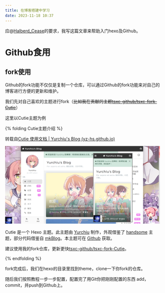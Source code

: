 ```yaml
---
title: 在博客搭建中学习
date: 2023-11-18 10:37
---
```


应@[Halberd_Cease](https://www.luogu.com.cn/user/441247)的要求，我写这篇文章来帮助入门hexo及Github。

<!--more-->

# Github食用

## fork使用

Github的fork功能不仅仅是复制一个仓库，可以通过Github的fork功能来对自己的博客进行方便的更新和维护。

我们先对自己喜欢的主题进行fork（~~比如我在贡献的主题[tsxc-github/tsxc-fork-Cutie](https://github.com/tsxc-github/tsxc-fork-Cutie)~~）

这里以Cutie主题为例

{% folding Cutie主题介绍 %}

转载自[Cutie 使用文档 | Yurchiu's Blog (yz-hs.github.io)](https://yz-hs.github.io/39e4c172e542/)

![intro4-1700278597433-1](./在博客搭建中学习/intro4-1700278597433-1.png)

Cutie 是一个 Hexo 主题。此主题由 [Yurchiu](https://github.com/yz-hs/) 制作，外观借鉴了 [handsome](https://www.ihewro.com/archives/489/) 主题，部分代码借鉴自 [mkBlog](https://mkblog.cn/)。本主题可在 [Github](https://github.com/yz-hs/Cutie) 获取。

建议使用我的fork仓库，更新更快[tsxc-github/tsxc-fork-Cutie](https://github.com/tsxc-github/tsxc-fork-Cutie)。

{% endfolding %}

fork完成后，我们在hexo的目录里找到theme，clone一下你fork的仓库。

随后我们按照教程一步一步配置，配置完了用Git你把刚刚配置的东西 add，commit，并push到Github上。